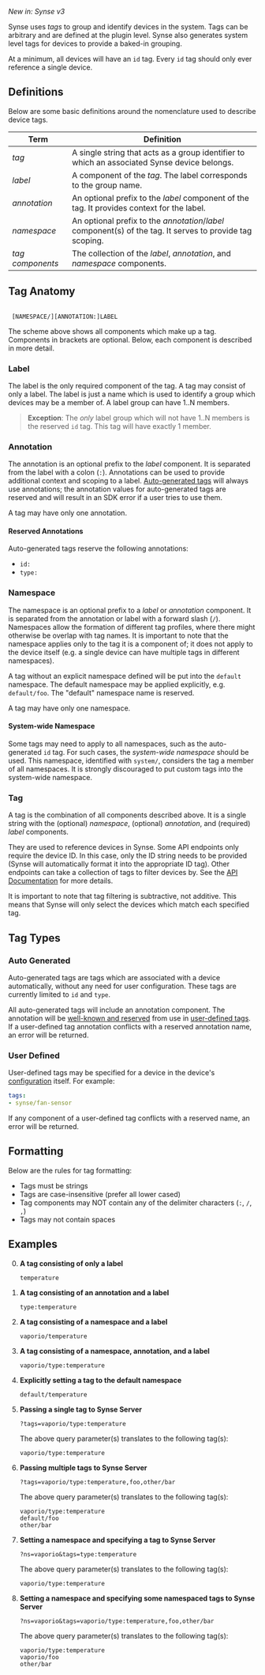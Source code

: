 
*New in: Synse v3*

Synse uses *tags* to group and identify devices in the system. Tags can be arbitrary and
are defined at the plugin level. Synse also generates system level tags for devices to
provide a baked-in grouping.

At a minimum, all devices will have an `id` tag. Every `id` tag should only ever reference
a single device.

## Definitions

Below are some basic definitions around the nomenclature used to describe device tags.

| Term | Definition |
| ---- | ---------- |
| *tag* | A single string that acts as a group identifier to which an associated Synse device belongs. |
| *label* | A component of the *tag*. The label corresponds to the group name. |
| *annotation* | An optional prefix to the *label* component of the tag. It provides context for the label. |
| *namespace* | An optional prefix to the *annotation*/*label* component(s) of the tag. It serves to provide tag scoping. |
| *tag components* | The collection of the *label*, *annotation*, and *namespace* components. |

## Tag Anatomy

```

 [NAMESPACE/][ANNOTATION:]LABEL

```

The scheme above shows all components which make up a tag. Components in brackets are optional. 
Below, each component is described in more detail.

### Label

The label is the only required component of the tag. A tag may consist of only a label. The label
is just a name which is used to identify a group which devices may be a member of. A label group
can have 1..N members.

> **Exception**: The *only* label group which will not have 1..N members is the reserved `id`
tag. This tag will have exactly 1 member.

### Annotation

The annotation is an optional prefix to the *label* component. It is separated from the
label with a colon (`:`). Annotations can be used to provide additional context and scoping
to a label. [Auto-generated tags](#auto-generated) will always use annotations; the
annotation values for auto-generated tags are reserved and will result in an SDK error
if a user tries to use them.

A tag may have only one annotation.

#### Reserved Annotations

Auto-generated tags reserve the following annotations:

- `id:`
- `type:`

### Namespace

The namespace is an optional prefix to a *label* or *annotation* component. It is separated
from the annotation or label with a forward slash (`/`). Namespaces allow the formation of 
different tag profiles, where there might otherwise be overlap with tag names. It is important
to note that the namespace applies only to the tag it is a component of; it does not apply
to the device itself (e.g. a single device can have multiple tags in different namespaces).

A tag without an explicit namespace defined will be put into the `default` namespace.
The default namespace may be applied explicitly, e.g. `default/foo`. The "default" namespace
name is reserved.

A tag may have only one namespace.

#### System-wide Namespace

Some tags may need to apply to all namespaces, such as the auto-generated `id` tag. For
such cases, the *system-wide namespace* should be used. This namespace, identified with 
`system/`, considers the tag a member of all namespaces. It is strongly discouraged
to put custom tags into the system-wide namespace.

### Tag

A tag is the combination of all components described above. It is a single string with
the (optional) *namespace*, (optional) *annotation*, and (required) *label* components.

They are used to reference devices in Synse. Some API endpoints only require the device ID.
In this case, only the ID string needs to be provided (Synse will automatically format it
into the appropriate ID tag). Other endpoints can take a collection of tags to filter
devices by. See the [API Documentation](../api.v3.md) for more details.

It is important to note that tag filtering is subtractive, not additive. This means that
Synse will only select the devices which match each specified tag.

## Tag Types

### Auto Generated

Auto-generated tags are tags which are associated with a device automatically, without
any need for user configuration. These tags are currently limited to `id` and `type`.

All auto-generated tags will include an annotation component. The annotation will be [well-known
and reserved](#reserved-annotations) from use in [user-defined tags](#user-defined). If a user-defined
tag annotation conflicts with a reserved annotation name, an error will be returned.

### User Defined

User-defined tags may be specified for a device in the device's [configuration](../../sdk/user/configuration.md)
itself. For example:

```yaml
tags:
- synse/fan-sensor
```

If any component of a user-defined tag conflicts with a reserved name, an error will be returned.

## Formatting

Below are the rules for tag formatting:

- Tags must be strings
- Tags are case-insensitive (prefer all lower cased)
- Tag components may NOT contain any of the delimiter characters (`:`, `/`, `,`)
- Tags may not contain spaces

## Examples

0. **A tag consisting of only a label**
   ```
   temperature
   ```
0. **A tag consisting of an annotation and a label**
   ```
   type:temperature
   ```
0. **A tag consisting of a namespace and a label**
   ```
   vaporio/temperature
   ```
0. **A tag consisting of a namespace, annotation, and a label**
   ```
   vaporio/type:temperature
   ```
0. **Explicitly setting a tag to the default namespace**
   ```
   default/temperature
   ```
0. **Passing a single tag to Synse Server**
   ```
   ?tags=vaporio/type:temperature
   ```
   The above query parameter(s) translates to the following tag(s):
   ```
   vaporio/type:temperature
   ```
0. **Passing multiple tags to Synse Server**
   ```
   ?tags=vaporio/type:temperature,foo,other/bar
   ```
   The above query parameter(s) translates to the following tag(s):
   ```
   vaporio/type:temperature
   default/foo
   other/bar
   ```
0. **Setting a namespace and specifying a tag to Synse Server**
   ```
   ?ns=vaporio&tags=type:temperature
   ```
   The above query parameter(s) translates to the following tag(s):
   ```
   vaporio/type:temperature
   ```
0. **Setting a namespace and specifying some namespaced tags to Synse Server**
   ```
   ?ns=vaporio&tags=vaporio/type:temperature,foo,other/bar
   ```
   The above query parameter(s) translates to the following tag(s):
   ```
   vaporio/type:temperature
   vaporio/foo
   other/bar
   ```  
